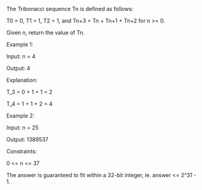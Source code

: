 The Tribonacci sequence Tn is defined as follows: 

T0 = 0, T1 = 1, T2 = 1, and Tn+3 = Tn + Tn+1 + Tn+2 for n >= 0.

Given n, return the value of Tn.

 

Example 1:

Input: n = 4

Output: 4

Explanation:

T_3 = 0 + 1 + 1 = 2

T_4 = 1 + 1 + 2 = 4


Example 2:

Input: n = 25

Output: 1389537
 

Constraints:

0 <= n <= 37

The answer is guaranteed to fit within a 32-bit integer, ie. answer <= 2^31 - 1.
